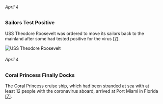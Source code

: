 ###### April 4

### Sailors Test Positive

USS Theodore Roosevelt was ordered to move its sailors back to the mainland after some had tested positive for the virus [[7]](https://www.nbcnews.com/health/health-news/coronavirus-timeline-tracking-critical-moments-covid-19-n1154341).

![USS Theodore Roosevelt](https://cdn.pixabay.com/photo/2015/11/22/18/20/ship-1056693_960_720.jpg)


###### April 4

### Coral Princess Finally Docks 

The Coral Princess cruise ship, which had been stranded at sea with at least 12 people with the coronavirus aboard, arrived at Port Miami in Florida [[7]](https://www.nbcnews.com/health/health-news/coronavirus-timeline-tracking-critical-moments-covid-19-n1154341).